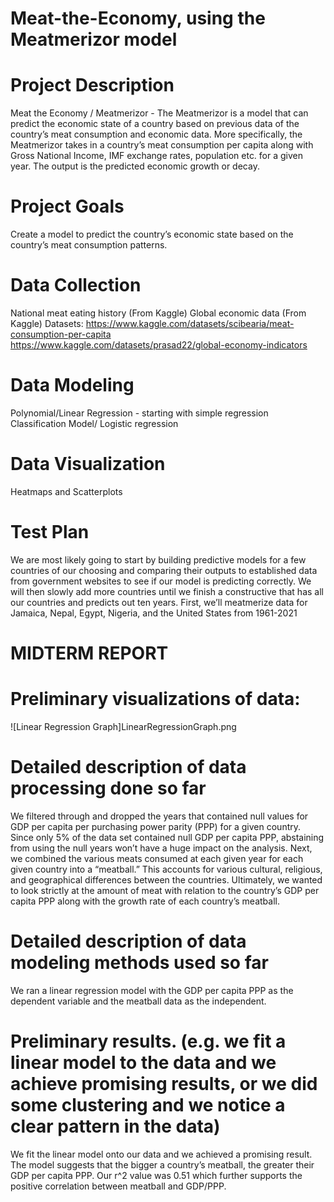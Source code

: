 # Meat-the-Economy, using the Meatmerizor model

# Project Description
Meat the Economy / Meatmerizor -  The Meatmerizor is a model that can predict the economic state of a country based on previous data of the country’s meat consumption and economic data. 
More specifically, the Meatmerizor takes in a country’s meat consumption per capita along with Gross National Income, IMF exchange rates, population etc. for a given year. 
The output is the predicted economic growth or decay. 
# Project Goals
Create a model to predict the country’s economic state based on the country’s meat consumption patterns. 
# Data Collection
National meat eating history (From Kaggle)
Global economic data (From Kaggle)
Datasets: 
https://www.kaggle.com/datasets/scibearia/meat-consumption-per-capita
https://www.kaggle.com/datasets/prasad22/global-economy-indicators
# Data Modeling
Polynomial/Linear Regression - starting with simple regression
Classification Model/ Logistic regression 
# Data Visualization
Heatmaps and Scatterplots
# Test Plan
We are most likely going to start by building predictive models for a few countries of our choosing and comparing their outputs to established data from government websites to see if our model is predicting correctly. 
We will then slowly add more countries until we finish a constructive that has all our countries and predicts out ten years. 
First, we’ll meatmerize data for Jamaica, Nepal, Egypt, Nigeria, and the United States from 1961-2021

# MIDTERM REPORT

# Preliminary visualizations of data:
![Linear Regression Graph]LinearRegressionGraph.png

# Detailed description of data processing done so far
We filtered through and dropped the years that contained null values for GDP per capita per purchasing power parity (PPP) for a given country. Since only 5% of the data set contained null GDP per capita PPP, abstaining from
using the null years won’t have a huge impact on the analysis. Next, we combined the various meats consumed at each given year for each given country into a “meatball.” This accounts for various cultural, religious, and 
geographical differences between the countries. Ultimately, we wanted to look strictly at the amount of meat with relation to the country’s GDP per capita PPP along with the growth rate of each country’s meatball.

# Detailed description of data modeling methods used so far
We ran a linear regression model with the GDP per capita PPP as the dependent variable and the meatball data as the independent. 

# Preliminary results. (e.g. we fit a linear model to the data and we achieve promising results, or we did some clustering and we notice a clear pattern in the data)
We fit the linear model onto our data and we achieved a promising result. The model suggests that the bigger a country’s meatball, the greater their GDP per capita PPP.  Our r^2 value was 0.51 which further supports the
positive correlation between meatball and GDP/PPP.


